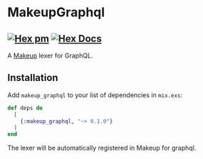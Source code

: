 # MakeupGraphql

## [![Hex pm](http://img.shields.io/hexpm/v/makeup_graphql.svg?style=flat)](https://hex.pm/packages/makeup_graphql) [![Hex Docs](https://img.shields.io/badge/hex-docs-9768d1.svg)](https://hexdocs.pm/makeup_graphql)

A [Makeup](https://github.com/elixir-makeup/makeup/) lexer for GraphQL.

## Installation

Add `makeup_graphql` to your list of dependencies in `mix.exs`:

```elixir
def deps do
  [
    {:makeup_graphql, "~> 0.1.0"}
  ]
end
```

The lexer will be automatically registered in Makeup for graphql.
